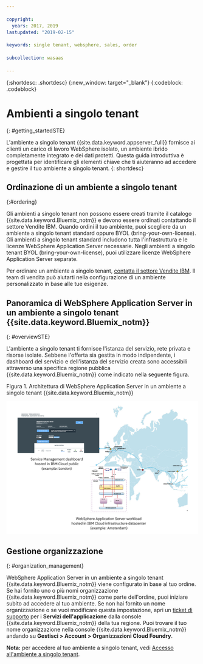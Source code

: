 ```yaml
---

copyright:
  years: 2017, 2019
lastupdated: "2019-02-15"

keywords: single tenant, websphere, sales, order

subcollection: wasaas

---
```


{:shortdesc: .shortdesc}
{:new_window: target="_blank"}
{:codeblock: .codeblock}

# Ambienti a singolo tenant
{: #getting_startedSTE}

L'ambiente a singolo tenant {{site.data.keyword.appserver_full}} fornisce ai clienti un carico di lavoro WebSphere isolato, un ambiente ibrido completamente integrato e dei dati protetti. Questa guida introduttiva è progettata per identificare gli elementi chiave che ti aiuteranno ad accedere e gestire il tuo ambiente a singolo tenant.
{: shortdesc}

## Ordinazione di un ambiente a singolo tenant
{:#ordering}

Gli ambienti a singolo tenant non possono essere creati tramite il catalogo {{site.data.keyword.Bluemix_notm}} e devono essere ordinati contattando il settore Vendite IBM. Quando ordini il tuo ambiente, puoi scegliere da un ambiente a singolo tenant standard oppure BYOL (bring-your-own-license). Gli ambienti a singolo tenant standard includono tutta l'infrastruttura e le licenze WebSphere Application Server necessarie. Negli ambienti a singolo tenant BYOL (bring-your-own-license), puoi utilizzare licenze WebSphere Application Server separate.

Per ordinare un ambiente a singolo tenant, [contatta il settore Vendite IBM](/docs/services/ApplicationServeronCloud?topic=wasaas-reporting_issues#contacting-sales). Il team di vendita può aiutarti nella configurazione di un ambiente personalizzato in base alle tue esigenze.

## Panoramica di WebSphere Application Server in un ambiente a singolo tenant {{site.data.keyword.Bluemix_notm}}
{: #overviewSTE}

L'ambiente a singolo tenant ti fornisce l'istanza del servizio, rete privata e risorse isolate. Sebbene l'offerta sia gestita in modo indipendente, i dashboard del servizio e dell'istanza del servizio creata sono accessibili attraverso una specifica regione pubblica {{site.data.keyword.Bluemix_notm}} come indicato nella seguente figura.

Figura 1. Architettura di WebSphere Application Server in un ambiente a singolo tenant {{site.data.keyword.Bluemix_notm}}

![Figura 1. Architettura di un ambiente a singolo tenant](images/WASaaS.png)


## Gestione organizzazione
{: #organization_management}

WebSphere Application Server in un ambiente a singolo tenant {{site.data.keyword.Bluemix_notm}} viene configurato in base al tuo ordine. Se hai fornito uno o più nomi organizzazione {{site.data.keyword.Bluemix_notm}} come parte dell'ordine, puoi iniziare subito ad accedere al tuo ambiente. Se non hai fornito un nome organizzazione o se vuoi modificare questa impostazione, apri un [ticket di supporto](/docs/services/ApplicationServeronCloud?topic=wasaas-reporting_issues#reporting_issues) per i **Servizi dell'applicazione** dalla console {{site.data.keyword.Bluemix_notm}} della tua regione. Puoi trovare il tuo nome organizzazione nella console {{site.data.keyword.Bluemix_notm}} andando su **Gestisci > Account > Organizzazioni Cloud Foundry**.

**Nota:** per accedere al tuo ambiente a singolo tenant, vedi [Accesso all'ambiente a singolo tenant](/docs/services/ApplicationServeronCloud?topic=wasaas-singleTenantEnvironment#singleTenantEnvironment).
